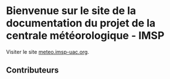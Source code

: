 # Bienvenue sur le site de la documentation du projet de la centrale météorologique - IMSP

Visiter le site [meteo.imsp-uac.org](https://duamelo.github.io/centrale-IMSP/).


## Contributeurs

